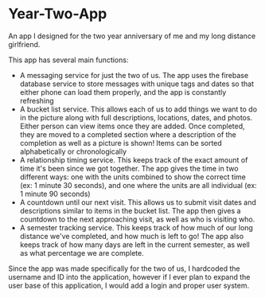 # Year-Two-App
An app I designed for the two year anniversary of me and my long distance girlfriend.

This app has several main functions:

- A messaging service for just the two of us. The app uses the firebase database service to store messages with unique tags and dates so that either phone can load them properly, and the app is constantly refreshing
- A bucket list service. This allows each of us to add things we want to do in the picture along with full descriptions, locations, dates, and photos. Either person can view items once they are added. Once completed, they are moved to a completed section where a description of the completion as well as a picture is shown! Items can be sorted alphabetically or chronologically
- A relationship timing service. This keeps track of the exact amount of time it's been since we got together. The app gives the time in two different ways: one with the units combined to show the correct time (ex: 1 minute 30 seconds), and one where the units are all individual (ex: 1 minute 90 seconds)
- A countdown until our next visit. This allows us to submit visit dates and descriptions similar to items in the bucket list. The app then gives a countdown to the next approaching visit, as well as who is visiting who.
- A semester tracking service. This keeps track of how much of our long distance we've completed, and how much is left to go! The app also keeps track of how many days are left in the current semester, as well as what percentage we are complete.

Since the app was made specifically for the two of us, I hardcoded the username and ID into the application, however if I ever plan to expand the user base of this application, I would add a login and proper user system.
